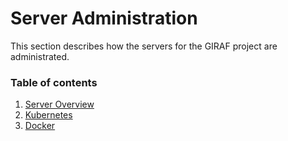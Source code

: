 # Server Administration

This section describes how the servers for the GIRAF project are administrated.

### Table of contents

1. [Server Overview](./ServerOverview.md)
2. [Kubernetes](./kubernetes.md)
3. [Docker](./docker.md)